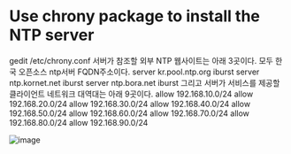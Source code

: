 # Use chrony package to install the NTP server
gedit /etc/chrony.conf
서버가 참조할 외부 NTP 웹사이트는 아래 3곳이다. 모두 한국 오픈소스 ntp서버 FQDN주소이다.
server kr.pool.ntp.org iburst
server ntp.kornet.net iburst
server ntp.bora.net iburst
그리고 서버가 서비스를 제공할 클라이언트 네트워크 대역대는 아래 9곳이다.
allow 192.168.10.0/24
allow 192.168.20.0/24
allow 192.168.30.0/24
allow 192.168.40.0/24
allow 192.168.50.0/24
allow 192.168.60.0/24
allow 192.168.70.0/24
allow 192.168.80.0/24
allow 192.168.90.0/24

![image](https://github.com/user-attachments/assets/ae6f7b6d-cf81-4574-b4b0-258828c07c1e)
